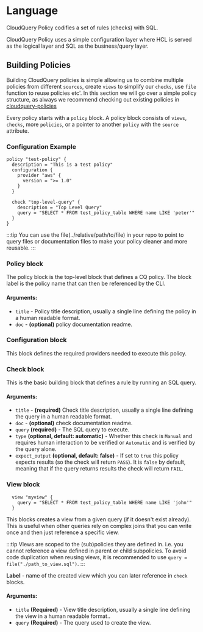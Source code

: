 # Language

CloudQuery Policy codifies a set of rules (checks) with SQL.

CloudQuery Policy uses a simple configuration layer where HCL is served as the logical layer and SQL as the business/query layer.

## Building Policies

Building CloudQuery policies is simple allowing us to combine multiple policies from different `sources`, create `views` to simplify our `checks`, use `file` function to reuse policies etc'. In this section we will go over a simple policy structure, as always we recommend checking out existing policies in [cloudquery-policies](https://github.com/cloudquery-policies)

Every policy starts with a `policy` block. A policy block consists of `views`, `checks`, more `policies`, or a pointer to another `policy` with the `source` attribute.

### Configuration Example

```hcl
policy "test-policy" {
  description = "This is a test policy"
  configuration {
    provider "aws" {
      version = ">= 1.0"
    }
  }

  check "top-level-query" {
    description = "Top Level Query"
    query = "SELECT * FROM test_policy_table WHERE name LIKE 'peter'"
  }
}
```

:::tip 
You can use the file(../relative/path/to/file) in your repo to point to query files or documentation files to make your policy cleaner and more reusable.
:::

### Policy block

The policy block is the top-level block that defines a CQ policy. The block label is the policy name that can then be referenced by the CLI.

#### Arguments:
- `title` - Policy title description, usually a single line defining the policy in a human readable format.
- `doc` - **(optional)** policy documentation readme.

### Configuration block

This block defines the required providers needed to execute this policy.

### Check block

This is the basic building block that defines a rule by running an SQL query.

#### Arguments:
- `title` - **(required)** Check title description, usually a single line defining the query in a human readable format.
- `doc` - **(optional)** check documentation readme.
- `query` **(required)** - The SQL query to execute.
- `type` **(optional, default: automatic)** - Whether this check is `Manual` and requires human interaction to be verified or `Automatic` and is verified by the query alone.
- `expect_output` **(optional, default: false)** - If set to `true` this policy expects results (so the check will return `PASS`). It is `false` by default, meaning that if the query returns results the check will return `FAIL`. 

### View block

```hcl
  view "myview" {
    query = "SELECT * FROM test_policy_table WHERE name LIKE 'john'"
  }
```

This blocks creates a view from a given query (if it doesn't exist already). This is useful when other queries rely on complex joins that you can write once and then just reference a specific view. 

:::tip
Views are scoped to the (sub)policies they are defined in.  i.e. you cannot reference a view defined in parent
or child subpolicies. To avoid code duplication when reusing views, it is recommended to use `query = file("./path_to_view.sql")`.
:::

**Label** - name of the created view which you can later reference in `check` blocks.

#### Arguments:
 - `title` **(Required)** - View title description, usually a single line defining the view in a human readable format..
 - `query` **(Required)** - The query used to create the view.

